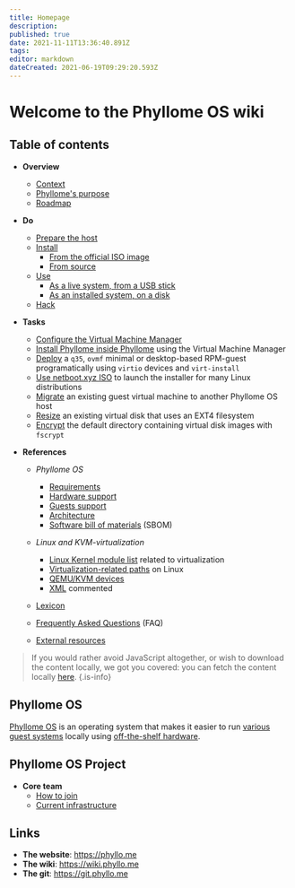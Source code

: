 ```yaml
---
title: Homepage
description: 
published: true
date: 2021-11-11T13:36:40.891Z
tags: 
editor: markdown
dateCreated: 2021-06-19T09:29:20.593Z
---
```


# Welcome to the Phyllome OS wiki

## Table of contents

* **Overview**
	* [Context](/context)
  * [Phyllome's purpose](/purpose)
  * [Roadmap](/roadmap)

* **Do**
	* [Prepare the host](/prepare)
  * [Install](/install)
    * [From the official ISO image](/from_iso)
    * [From source](/from_source)
  * [Use](/use)
    * [As a live system, from a USB stick](/usb)
    * [As an installed system, on a disk](/disk)
  * [Hack](/hack)

* **Tasks**
  * [Configure the Virtual Machine Manager](/tasks/virt-manager)
  * [Install Phyllome inside Phyllome](/inception) using the Virtual Machine Manager 
  * [Deploy](/deploy) a `q35`, `ovmf` minimal or desktop-based RPM-guest programatically using `virtio` devices and `virt-install` 
  * [Use netboot.xyz ISO](/netboot.xyz) to launch the installer for many Linux distributions
  * [Migrate](/migrate) an existing guest virtual machine to another Phyllome OS host
  * [Resize](/resize) an existing virtual disk that uses an EXT4 filesystem
  * [Encrypt](/encrypt) the default directory containing virtual disk images with `fscrypt`
* **References**
  * *Phyllome OS* 
    * [Requirements](/requirements)
    * [Hardware support](/hardware_support)
    * [Guests support](/guest)
    * [Architecture](/architecture)
    * [Software bill of materials](/sbom) (SBOM)
	  
  * *Linux and KVM-virtualization*
    * [Linux Kernel module list](/kernel_modules) related to virtualization
    * [Virtualization-related paths](/linux_paths) on Linux
    * [QEMU/KVM devices](/qemu-kvm_devices)
    * [XML](/xml) commented 
  
  * [Lexicon](/lexicon) 

  * [Frequently Asked Questions](/faq) (FAQ)

  * [External resources](/resources)

> If you would rather avoid JavaScript altogether, or wish to download the content locally, we got you covered: you can fetch the content locally [here](https://git.phyllo.me/home/wiki).
{.is-info}

## Phyllome OS

[Phyllome OS](https://phyllo.me/) is an operating system that makes it easier to run [various guest systems](/guest) locally using [off-the-shelf hardware](/requirements).

## Phyllome OS Project

*  **Core team**
   * [How to join](/join)
   * [Current infrastructure](/infrastructure)

## Links

* **The website**: https://phyllo.me
* **The wiki**: https://wiki.phyllo.me
* **The git**: https://git.phyllo.me

